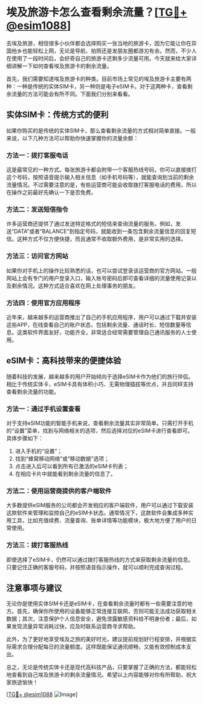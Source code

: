 # 埃及旅游卡怎么查看剩余流量？[[TG💪+ @esim1088](https://t.me/s/esim1088)]

去埃及旅游，相信很多小伙伴都会选择购买一张当地的旅游卡，因为它能让你在异国他乡也能轻松上网，无论是导航、拍照还是发朋友圈都游刃有余。然而，不少人在使用了一段时间后，会好奇自己的旅游卡还剩多少流量可用。今天就来给大家详细讲解一下如何查看埃及旅游卡的剩余流量。

首先，我们需要知道埃及旅游卡的种类。目前市场上常见的埃及旅游卡主要有两种：一种是传统的实体SIM卡，另一种则是电子eSIM卡。对于这两种卡，查看剩余流量的方法可能会有所不同。下面我们分别来看看。

## 实体SIM卡：传统方式的便利

如果你购买的是传统的实体SIM卡，那么查看剩余流量的方式相对简单直接。一般来说，以下几种方法可以帮助你快速掌握你的流量余额：

### 方法一：拨打客服电话
这是最常见的一种方式。每张旅游卡都会附带一个客服热线号码，你可以直接拨打这个号码，按照语音提示输入相关信息（如手机号码等），就能查询到当前的剩余流量情况。不过需要注意的是，有些运营商可能会收取拨打客服电话的费用，所以在操作之前最好先确认一下是否免费。

### 方法二：发送短信指令
许多运营商还提供了通过发送特定格式的短信来查询流量的服务。例如，发送“DATA”或者“BALANCE”到指定号码，就能收到一条包含剩余流量信息的回复短信。这种方式不仅方便快捷，而且通常不收取额外费用，是非常实用的选择。

### 方法三：访问官方网站
如果你对手机上的操作比较熟悉的话，也可以尝试登录该运营商的官方网站。一般网站上会有专门的用户登录入口，输入账号密码后即可查看详细的流量使用记录以及剩余情况。这种方式适合喜欢在网上处理事务的朋友。

### 方法四：使用官方应用程序
近年来，越来越多的运营商推出了自己的手机应用程序，用户可以通过下载并安装这些APP，在线查看自己的账户状态，包括剩余流量、通话时长、短信数量等信息。这类软件界面友好，功能齐全，非常适合经常需要管理自己通讯服务的人士使用。

## eSIM卡：高科技带来的便捷体验

随着科技的发展，越来越多的用户开始倾向于选择eSIM卡作为他们的旅行伴侣。相比于传统实体卡，eSIM卡具有体积小巧、无需物理插拔等优点，并且同样支持查看剩余流量的功能。

### 方法一：通过手机设置查看
对于支持eSIM功能的智能手机来说，查看剩余流量其实非常简单。只需打开手机的“设置”菜单，找到与网络相关的选项，然后选择对应的eSIM卡进行查看即可。具体步骤如下：
1. 进入手机的“设置”；
2. 找到“蜂窝移动网络”或“移动数据”选项；
3. 点击进入后可以看到所有已激活的eSIM卡列表；
4. 在相应卡片中就能看到剩余流量的信息了。

### 方法二：使用运营商提供的客户端软件
大多数提供eSIM服务的公司都会开发相应的客户端软件，用户可以通过下载安装这款软件来管理和监控自己的eSIM卡状态。通常情况下，这款软件会集成多种实用工具，比如充值续费、流量查询、账单详情等功能模块，极大地方便了用户的日常使用。

### 方法三：拨打客服热线
即使选择了eSIM卡，仍然可以通过拨打客服热线的方式来获取剩余流量的信息。只要记住正确的客服号码，并按照语音指示操作，就可以顺利完成查询过程。

## 注意事项与建议

无论你是使用实体SIM卡还是eSIM卡，在查看剩余流量时都有一些需要注意的地方。首先，确保你所使用的设备能够正常连接互联网，否则可能无法成功获取相关数据；其次，注意保护个人信息安全，避免泄露敏感资料给不明身份者；最后，如果发现流量异常消耗过快，应及时联系运营商寻求帮助。

此外，为了更好地享受埃及之旅的美好时光，建议提前规划好行程安排，并根据实际需求合理分配每日的流量额度。这样既能保证通讯顺畅，又能有效控制成本支出。

总之，无论是传统实体卡还是现代高科技产品，只要掌握了正确的方法，都能轻松地查看到自己埃及旅游卡的剩余流量情况。希望以上内容能够对你有所帮助，祝大家旅途愉快！

[[TG💪+ @esim1088](https://t.me/s/esim1088) ![Image](https://i.postimg.cc/4NQfJmqS/Snipaste-2025-05-13-00-14-12.png)]